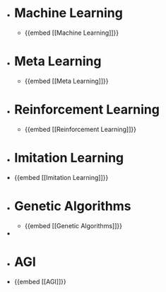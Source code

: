 - # Machine Learning
	- {{embed [[Machine Learning]]}}
- # Meta Learning
	- {{embed [[Meta Learning]]}}
- # Reinforcement Learning
	- {{embed [[Reinforcement Learning]]}}
- # Imitation Learning
- {{embed [[Imitation Learning]]}}
- # Genetic Algorithms
	- {{embed [[Genetic Algorithms]]}}
-
- # AGI
- {{embed [[AGI]]}}
